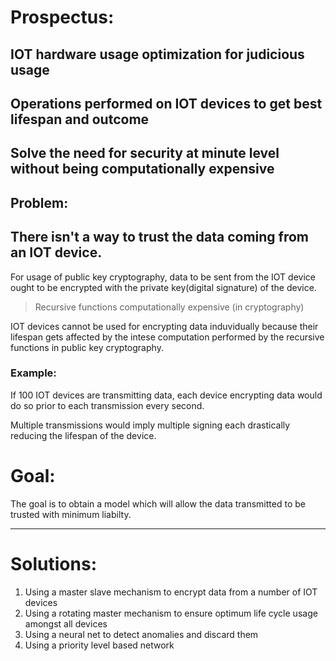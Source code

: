 # Prospectus:
## IOT hardware usage optimization for judicious usage 
## Operations performed on IOT devices to get best lifespan and outcome
## Solve the need for security at minute level without being computationally expensive

## Problem:
There isn't a way to trust the data coming from an IOT device.
------------------------------------------------------------------------------
For usage of public key cryptography, data to be sent from the IOT device ought to be encrypted with the private key(digital signature) of the device.
> Recursive functions computationally expensive (in cryptography)

IOT devices cannot be used for encrypting data induvidually because their lifespan gets affected by the intese computation performed by the recursive functions in public key cryptography.

### Example:
If 100 IOT devices are transmitting data, each device encrypting data would do so prior to each transmission every second.

Multiple transmissions would imply multiple signing each drastically reducing the lifespan of the device.

# Goal:
The goal is to obtain a model which will allow the data transmitted to be trusted with minimum liabilty.

-------------------------------------------------------------------------------

# Solutions:
1. Using a master slave mechanism to encrypt data from a number of IOT devices 
2. Using a rotating master mechanism to ensure optimum life cycle usage amongst all devices
3. Using a neural net to detect anomalies and discard them
4. Using a priority level based network


